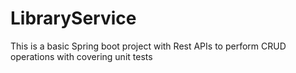 # LibraryService
This is a basic Spring boot project with Rest APIs to perform CRUD operations with covering unit tests
